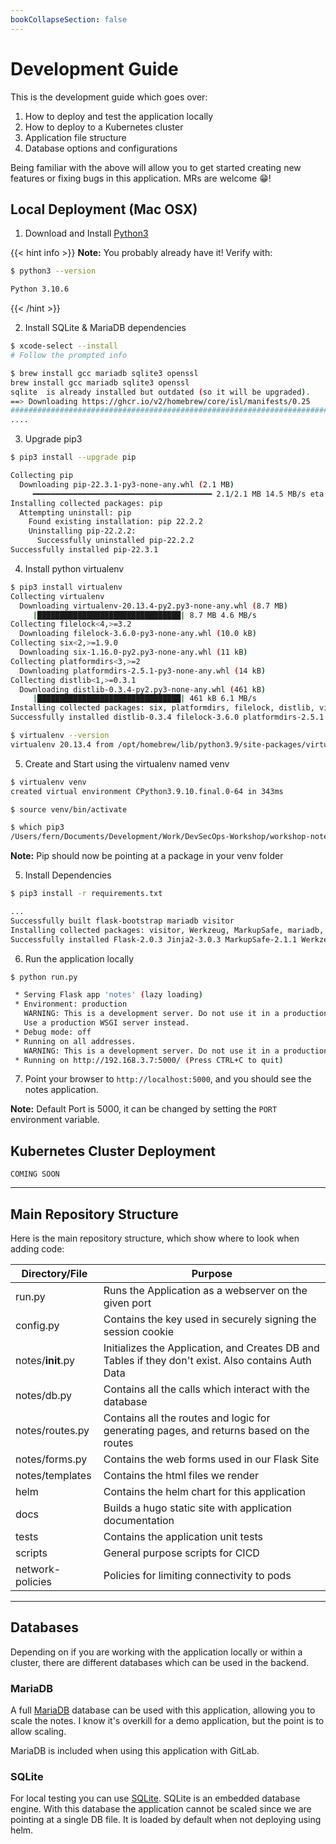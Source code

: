 ```yaml
---
bookCollapseSection: false
---
```


# Development Guide

This is the development guide which goes over:

1. How to deploy and test the application locally
2. How to deploy to a Kubernetes cluster
3. Application file structure
4. Database options and configurations  

Being familiar with the above will allow you to get started creating new features or fixing bugs in this application. MRs are welcome 😁!

## Local Deployment (Mac OSX)

1. Download and Install [Python3](https://www.python.org/downloads/)  

{{< hint info >}}
**Note:** You probably already have it! Verify with:
```bash
$ python3 --version

Python 3.10.6
```
{{< /hint >}}

2. Install SQLite & MariaDB dependencies

```bash
$ xcode-select --install
# Follow the prompted info

$ brew install gcc mariadb sqlite3 openssl
brew install gcc mariadb sqlite3 openssl
sqlite  is already installed but outdated (so it will be upgraded).
==> Downloading https://ghcr.io/v2/homebrew/core/isl/manifests/0.25
######################################################################## 100.0%
....
```

3. Upgrade pip3

```bash
$ pip3 install --upgrade pip

Collecting pip
  Downloading pip-22.3.1-py3-none-any.whl (2.1 MB)
     ━━━━━━━━━━━━━━━━━━━━━━━━━━━━━━━━━━━━━━━━ 2.1/2.1 MB 14.5 MB/s eta 0:00:00
Installing collected packages: pip
  Attempting uninstall: pip
    Found existing installation: pip 22.2.2
    Uninstalling pip-22.2.2:
      Successfully uninstalled pip-22.2.2
Successfully installed pip-22.3.1
```

4. Install python virtualenv

```bash
$ pip3 install virtualenv
Collecting virtualenv
  Downloading virtualenv-20.13.4-py2.py3-none-any.whl (8.7 MB)
     |████████████████████████████████| 8.7 MB 4.6 MB/s
Collecting filelock<4,>=3.2
  Downloading filelock-3.6.0-py3-none-any.whl (10.0 kB)
Collecting six<2,>=1.9.0
  Downloading six-1.16.0-py2.py3-none-any.whl (11 kB)
Collecting platformdirs<3,>=2
  Downloading platformdirs-2.5.1-py3-none-any.whl (14 kB)
Collecting distlib<1,>=0.3.1
  Downloading distlib-0.3.4-py2.py3-none-any.whl (461 kB)
     |████████████████████████████████| 461 kB 6.1 MB/s
Installing collected packages: six, platformdirs, filelock, distlib, virtualenv
Successfully installed distlib-0.3.4 filelock-3.6.0 platformdirs-2.5.1 six-1.16.0 virtualenv-20.13.4

$ virtualenv --version
virtualenv 20.13.4 from /opt/homebrew/lib/python3.9/site-packages/virtualenv/__init__.py
```

5. Create and Start using the virtualenv named venv

```bash
$ virtualenv venv
created virtual environment CPython3.9.10.final.0-64 in 343ms

$ source venv/bin/activate

$ which pip3
/Users/fern/Documents/Development/Work/DevSecOps-Workshop/workshop-notes/venv/bin/pip
```

**Note:** Pip should now be pointing at a package in your venv folder

5. Install Dependencies

```bash
$ pip3 install -r requirements.txt

...
Successfully built flask-bootstrap mariadb visitor
Installing collected packages: visitor, Werkzeug, MarkupSafe, mariadb, itsdangerous, dominate, click, wtforms, Jinja2, Flask, flask_wtf, flask_httpauth, flask-bootstrap
Successfully installed Flask-2.0.3 Jinja2-3.0.3 MarkupSafe-2.1.1 Werkzeug-2.0.3 click-8.0.4 dominate-2.6.0 flask-bootstrap-3.3.7.1 flask_httpauth-4.5.0 flask_wtf-1.0.0 itsdangerous-2.1.1 mariadb-1.0.10 visitor-0.1.3 wtforms-3.0.1
```

6. Run the application locally

```bash
$ python run.py

 * Serving Flask app 'notes' (lazy loading)
 * Environment: production
   WARNING: This is a development server. Do not use it in a production deployment.
   Use a production WSGI server instead.
 * Debug mode: off
 * Running on all addresses.
   WARNING: This is a development server. Do not use it in a production deployment.
 * Running on http://192.168.3.7:5000/ (Press CTRL+C to quit)
```

7. Point your browser to `http://localhost:5000`, and you should see the notes
application.  

**Note:** Default Port is 5000, it can be changed by setting the `PORT` environment variable.

## Kubernetes Cluster Deployment

`COMING SOON`

---

## Main Repository Structure

Here is the main repository structure, which show where to look when adding code:

| Directory/File | Purpose |
| -------------- | ------- |
| run.py         | Runs the Application as a webserver on the given port |
| config.py | Contains the key used in securely signing the session cookie |
| notes/__init__.py | Initializes the Application, and Creates DB and Tables if they don't exist. Also contains Auth Data |
| notes/db.py | Contains all the calls which interact with the database |
| notes/routes.py | Contains all the routes and logic for generating pages, and returns based on the routes |
| notes/forms.py | Contains the web forms used in our Flask Site |
| notes/templates | Contains the html files we render |
| helm | Contains the helm chart for this application |
| docs | Builds a hugo static site with application documentation |
| tests | Contains the application unit tests |
| scripts | General purpose scripts for CICD |
| network-policies | Policies for limiting connectivity to pods |

---

## Databases

Depending on if you are working with the application locally or within a cluster, there are different
databases which can be used in the backend.

### MariaDB

A full [MariaDB](https://mariadb.org/) database can be used with this application,
allowing you to scale the notes. I know it's overkill for a demo application, but
the point is to allow scaling.

MariaDB is included when using this application with GitLab.

### SQLite

For local testing you can use [SQLite](https://www.sqlite.org/index.html). SQLite is an embedded database engine. With this database the application cannot be scaled since we are pointing at a single DB file. It is loaded by default when not deploying using helm.
